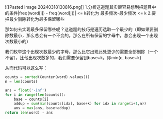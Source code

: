 ![[Pasted image 20240318130816.png]]
1.分析这道题其实很容易想到把题目中的条件|freq(word[i]) - freq(word[j])| <= k转化为
最多频次-最少频次 <= k
2.要把最少删除转化为最多保留哪些

那如何去实现最多保留哪些呢？这道题的技巧是遍历选取一个最少的（即如果要删除数最小，那么总会有一个不变的，那么在所有保留的字母中，总会出现一个出现次数最小的）

我们枚举这个出现次数最少的字母，那么比它出现此处更少的需要全部删除（一个不留），比他出现次数多的，我们需要保留到base+k，即min(c, base+k)

从而代码可以这么写：
```python
counts = sorted(Counter(word).values())
n = len(counts)

ans = float('-inf')
for i in range(len(counts)):
	base = counts[i]
	addup = sum(min(counts[idx], base+k) for idx in range(i+1,n))
	ans = max(ans, base+addup)
return len(word) - ans
```
